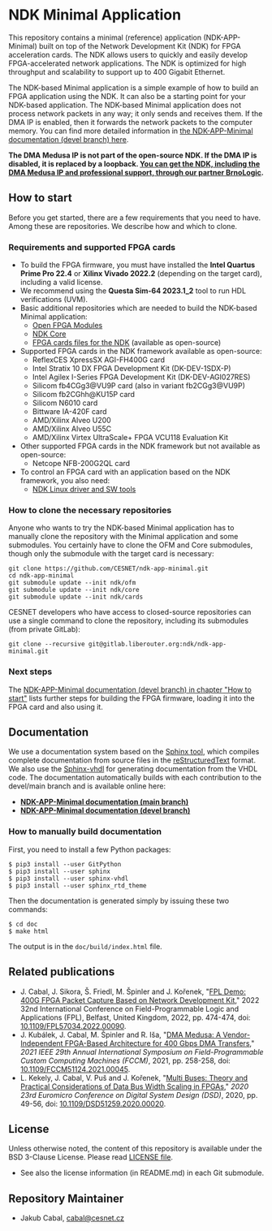 # NDK Minimal Application

This repository contains a minimal (reference) application (NDK-APP-Minimal) built on top of the Network Development Kit (NDK) for FPGA acceleration cards. The NDK allows users to quickly and easily develop FPGA-accelerated network applications. The NDK is optimized for high throughput and scalability to support up to 400 Gigabit Ethernet.
 
The NDK-based Minimal application is a simple example of how to build an FPGA application using the NDK. It can also be a starting point for your NDK-based application. The NDK-based Minimal application does not process network packets in any way; it only sends and receives them. If the DMA IP is enabled, then it forwards the network packets to the computer memory. You can find more detailed information in [the NDK-APP-Minimal documentation (devel branch) here](https://cesnet.github.io/ndk-app-minimal/devel/).

**The DMA Medusa IP is not part of the open-source NDK. If the DMA IP is disabled, it is replaced by a loopback. [You can get the NDK, including the DMA Medusa IP and professional support, through our partner BrnoLogic](https://support.brnologic.com/).**

## How to start

Before you get started, there are a few requirements that you need to have. Among these are repositories. We describe how and which to clone.

### Requirements and supported FPGA cards

- To build the FPGA firmware, you must have installed the **Intel Quartus Prime Pro 22.4** or **Xilinx Vivado 2022.2** (depending on the target card), including a valid license.
- We recommend using the **Questa Sim-64 2023.1_2** tool to run HDL verifications (UVM).
- Basic additional repositories which are needed to build the NDK-based Minimal application:
    - [Open FPGA Modules](https://github.com/CESNET/ofm/)
    - [NDK Core](https://github.com/CESNET/ndk-core/)
    - [FPGA cards files for the NDK](https://github.com/CESNET/ndk-cards-open/) (available as open-source)
- Supported FPGA cards in the NDK framework available as open-source:
    - ReflexCES XpressSX AGI-FH400G card
    - Intel Stratix 10 DX FPGA Development Kit (DK-DEV-1SDX-P)
    - Intel Agilex I-Series FPGA Development Kit (DK-DEV-AGI027RES)
    - Silicom fb4CGg3@VU9P card (also in variant fb2CGg3@VU9P)
    - Silicom fb2CGhh@KU15P card
    - Silicom N6010 card
    - Bittware IA-420F card
    - AMD/Xilinx Alveo U200
    - AMD/Xilinx Alveo U55C
    - AMD/Xilinx Virtex UltraScale+ FPGA VCU118 Evaluation Kit
- Other supported FPGA cards in the NDK framework but not available as open-source:
    - Netcope NFB-200G2QL card
- To control an FPGA card with an application based on the NDK framework, you also need:
    - [NDK Linux driver and SW tools](https://github.com/CESNET/ndk-sw)

### How to clone the necessary repositories

Anyone who wants to try the NDK-based Minimal application has to manually clone the repository with the Minimal application and some submodules. You certainly have to clone the OFM and Core submodules, though only the submodule with the target card is necessary:

```
git clone https://github.com/CESNET/ndk-app-minimal.git
cd ndk-app-minimal
git submodule update --init ndk/ofm
git submodule update --init ndk/core
git submodule update --init ndk/cards
```

CESNET developers who have access to closed-source repositories can use a single command to clone the repository, including its submodules (from private GitLab):
```
git clone --recursive git@gitlab.liberouter.org:ndk/ndk-app-minimal.git
```

### Next steps

The [NDK-APP-Minimal documentation (devel branch) in chapter "How to start"](https://cesnet.github.io/ndk-app-minimal/devel/ndk_core/doc/how_to_start.html) lists further steps for building the FPGA firmware, loading it into the FPGA card and also using it.

## Documentation

We use a documentation system based on the [Sphinx tool](https://www.sphinx-doc.org), which compiles complete documentation from source files in the [reStructuredText](https://docutils.sourceforge.io/rst.html) format. We also use the [Sphinx-vhdl](https://github.com/CESNET/sphinx-vhdl) for generating documentation from the VHDL code. The documentation automatically builds with each contribution to the devel/main branch and is available online here:
- [**NDK-APP-Minimal documentation (main branch)**](https://cesnet.github.io/ndk-app-minimal/main/)
- [**NDK-APP-Minimal documentation (devel branch)**](https://cesnet.github.io/ndk-app-minimal/devel/)

### How to manually build documentation

First, you need to install a few Python packages:
```
$ pip3 install --user GitPython
$ pip3 install --user sphinx
$ pip3 install --user sphinx-vhdl
$ pip3 install --user sphinx_rtd_theme
```

Then the documentation is generated simply by issuing these two commands:
```
$ cd doc
$ make html
```

The output is in the `doc/build/index.html` file.

## Related publications

- J. Cabal, J. Sikora, Š. Friedl, M. Špinler and J. Kořenek, "[FPL Demo: 400G FPGA Packet Capture Based on Network Development Kit](https://ieeexplore.ieee.org/document/10035175)," 2022 32nd International Conference on Field-Programmable Logic and Applications (FPL), Belfast, United Kingdom, 2022, pp. 474-474, doi: [10.1109/FPL57034.2022.00090](https://doi.org/10.1109/FPL57034.2022.00090).
- J. Kubálek, J. Cabal, M. Špinler and R. Iša, "[DMA Medusa: A Vendor-Independent FPGA-Based Architecture for 400 Gbps DMA Transfers](https://ieeexplore.ieee.org/document/9444087)," *2021 IEEE 29th Annual International Symposium on Field-Programmable Custom Computing Machines (FCCM)*, 2021, pp. 258-258, doi: [10.1109/FCCM51124.2021.00045](https://doi.org/10.1109/FCCM51124.2021.00045).
- L. Kekely, J. Cabal, V. Puš and J. Kořenek, "[Multi Buses: Theory and Practical Considerations of Data Bus Width Scaling in FPGAs](https://ieeexplore.ieee.org/document/9217811)," *2020 23rd Euromicro Conference on Digital System Design (DSD)*, 2020, pp. 49-56, doi: [10.1109/DSD51259.2020.00020](https://doi.org/10.1109/DSD51259.2020.00020).

## License

Unless otherwise noted, the content of this repository is available under the BSD 3-Clause License. Please read [LICENSE file](LICENSE).

- See also the license information (in README.md) in each Git submodule.

## Repository Maintainer

- Jakub Cabal, cabal@cesnet.cz
